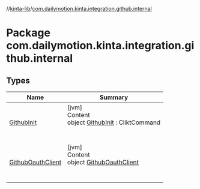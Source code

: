 //[kinta-lib](../../index.md)/[com.dailymotion.kinta.integration.github.internal](index.md)



# Package com.dailymotion.kinta.integration.github.internal  


## Types  
  
|  Name |  Summary | 
|---|---|
| <a name="com.dailymotion.kinta.integration.github.internal/GithubInit///PointingToDeclaration/"></a>[GithubInit](-github-init/index.md)| <a name="com.dailymotion.kinta.integration.github.internal/GithubInit///PointingToDeclaration/"></a>[jvm]  <br>Content  <br>object [GithubInit](-github-init/index.md) : CliktCommand  <br><br><br>|
| <a name="com.dailymotion.kinta.integration.github.internal/GithubOauthClient///PointingToDeclaration/"></a>[GithubOauthClient](-github-oauth-client/index.md)| <a name="com.dailymotion.kinta.integration.github.internal/GithubOauthClient///PointingToDeclaration/"></a>[jvm]  <br>Content  <br>object [GithubOauthClient](-github-oauth-client/index.md)  <br><br><br>|

